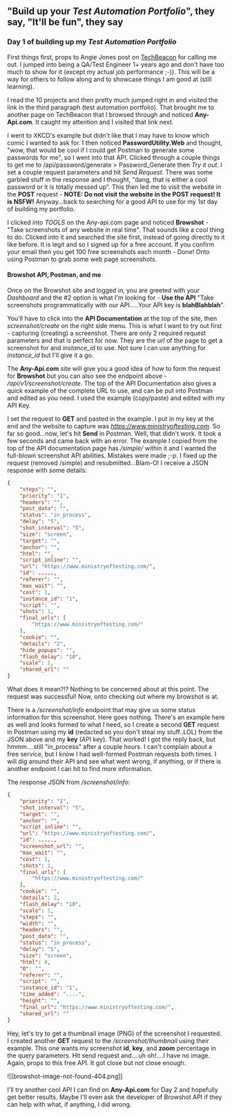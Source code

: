 ## "Build up your *Test Automation Portfolio*", they say, "It'll be fun", they say

### Day 1 of building up my *Test Automation Portfolio*
First things first, props to Angie Jones post on [TechBeacon](https://techbeacon.com/app-dev-testing/10-portfolio-projects-aspiring-automation-engineers) for calling me out.  I jumped into being a QA/Test Engineer 1+ years ago and don't have too much to show for it (except my actual job performance ;-)).  This will be a way for others to follow along and to showcase things I am good at (still learning).

I read the 10 projects and then pretty much jumped right in and visited the link in the third paragraph (test automation portfolio).  That brought me to another page on TechBeacon that I browsed through and noticed **Any-Api.com**.  It caught my attention and I visited that link next.

I went to XKCD's example but didn't like that I may have to know which comic I wanted to ask for.  I then noticed **PasswordUtility.Web** and thought, "wow, that would be cool if I could get Postman to generate some passwords for me", so I went into that API.  Clicked through a couple things to get me to /api/password/generate > Password_Generate then *Try it out*.  I set a couple request parameters and hit *Send Request*.  There was some garbled stuff in the response and I thought, "dang, that is either a cool password or it is totally messed up".  This then led me to visit the website in the **POST** request - **NOTE:  Do not visit the website in the POST request!  It is NSFW!**  Anyway...back to searching for a good API to use for my 1st day of building my portfolio.

I clicked into *TOOLS* on the Any-api.com page and noticed **Browshot** - "Take screenshots of any website in real time".  That sounds like a cool thing to do.  Clicked into it and searched the site first, instead of going directly to it like before.  It is legit and so I signed up for a free account.  If you confirm your email then you get 100 free screenshots each month - Done!  Onto using Postman to grab some web page screenshots.

#### Browshot API, Postman, and me
Once on the Browshot site and logged in, you are greeted with your *Dashboard* and the #2 option is what I'm looking for - **Use the API** "Take screenshots programmatically with our API.....Your API key is **blahBlahblah**".

You'll have to click into the **API Documentation** at the top of the site, then *screenshot/create* on the right side menu.  This is what I want to try out first - capturing (creating) a screenshot.  There are only 2 required request parameters and that is perfect for now.  They are the *url* of the page to get a screenshot for and *instance_id* to use.  Not sure I can use anything for *instance_id* but I'll give it a go.

The **Any-Api.com** site will give you a good idea of how to form the request for **Browshot** but you can also see the endpoint above - */api/v1/screenshot/create*.  The top of the API Documentation also gives a quick example of the complete URL to use, and can be put into Postman and edited as you need.  I used the example (copy/paste) and edited with my API Key.

I set the request to **GET** and pasted in the example.  I put in my key at the end and the website to capture was *https://www.ministryoftesting.com*.  So far so good...now, let's hit **Send** in Postman.  Well, that didn't work.  It took a few seconds and came back with an error.  The example I copied from the top of the API documentation page has */simple/* within it and I wanted the full-blown screenshot API abilities.  Mistakes were made ;-p.  I fixed up the request (removed /simple) and resubmitted...Blam-O!  I receive a JSON response with some details:

``` JSON
{
    "steps": "",
    "priority": "1",
    "headers": "",
    "post_data": "",
    "status": "in_process",
    "delay": "5",
    "shot_interval": "5",
    "size": "screen",
    "target": "",
    "anchor": "",
    "html": "",
    "script_inline": "",
    "url": "https://www.ministryoftesting.com/",
    "id": .....,
    "referer": "",
    "max_wait": "",
    "cost": 1,
    "instance_id": "1",
    "script": "",
    "shots": 1,
    "final_urls": [
        "https://www.ministryoftesting.com/"
    ],
    "cookie": "",
    "details": "2",
    "hide_popups": "",
    "flash_delay": "10",
    "scale": 1,
    "shared_url": ""
}
```
What does it mean?!?  Nothing to be concerned about at this point.  The request was successful!  Now, onto checking out where my browshot is at.

There is a */screenshot/info* endpoint that may give us some status information for this screenshot.  Here goes nothing.  There's an example here as well and looks formed to what I need, so I create a second **GET** request in Postman using my **id** (redacted so you don't steal my stuff..LOL) from the JSON above and my **key** (API key).  That worked!  I got the reply back, but hmmm....still "in_process" after a couple hours.  I can't complain about a free service, but I know I had well-formed Postman requests both times.  I will dig around their API and see what went wrong, if anything, or if there is another endpoint I can hit to find more information.

The response JSON from */screenshot/info*:
``` JSON
{
    "priority": "1",
    "shot_interval": "5",
    "target": "",
    "anchor": "",
    "script_inline": "",
    "url": "https://www.ministryoftesting.com/",
    "id": .....,
    "screenshot_url": "",
    "max_wait": "",
    "cost": 1,
    "shots": 1,
    "final_urls": [
        "https://www.ministryoftesting.com/"
    ],
    "cookie": "",
    "details": 2,
    "flash_delay": "10",
    "scale": 1,
    "steps": "",
    "width": "",
    "headers": "",
    "post_data": "",
    "status": "in_process",
    "delay": "5",
    "size": "screen",
    "html": 0,
    "0": "",
    "referer": "",
    "script": "",
    "instance_id": "1",
    "time_added": "....",
    "height": "",
    "final_url": "https://www.ministryoftesting.com/",
    "shared_url": ""
}
```

Hey, let's try to get a thumbnail image (PNG) of the screenshot I requested.  I created another **GET** request to the */screenshot/thumbnail* using their example.  This one wants my screenshot **id**, **key**, and **zoom** percentage in the query parameters.  Hit send request and....uh oh!....I have no image.  Again, props to this free API.  It got close but not close enough.

![[browshot-image-not-found-404.png]]

I'll try another cool API I can find on **Any-Api.com** for Day 2 and hopefully get better results.  Maybe I'll even ask the developer of Browshot API if they can help with what, if anything, I did wrong.